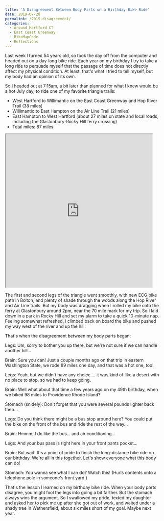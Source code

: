 ```yaml
---
title: 'A Disagreement Between Body Parts on a Birthday Bike Ride'
date: 2019-07-28
permalink: /2019-disagreement/
categories:
  - Around Hartford CT
  - East Coast Greenway
  - BikeMapCode
  - Reflections
---
```

Last week I turned 54 years old, so took the day off from the computer and headed out on a day-long bike ride. Each year on my birthday I try to take a long ride to persuade myself that the passage of time does not directly affect my physical condition. At least, that's what I tried to tell myself, but my body had an opinion of its own.

So I headed out at 7:15am, a bit later than planned for what I knew would be a hot July day, to ride one of my favorite triangle trails:

- West Hartford to Willimantic on the East Coast Greenway and Hop River Trail (38 miles)
- Willimantic to East Hampton on the Air Line Trail (21 miles)
- East Hampton to West Hartford (about 27 miles on state and local roads, including the Glastonbury-Rocky Hill ferry crossing)
- Total miles: 87 miles

<iframe src="https://jackdougherty.github.io/bikemapcode/weha-willi-ehamp.html" width="95%" height="500px"></iframe>

The first and second legs of the triangle went smoothly, with new ECG bike path in Bolton, and plenty of shade through the woods along the Hop River and Air Line trails. But my body was dragging when I rolled my bike onto the ferry at Glastonbury around 2pm, near the 70 mile mark for my trip. So I laid down in a park in Rocky Hill and set my alarm to take a quick 10-minute nap. Feeling somewhat refreshed, I climbed back on board the bike and pushed my way west of the river and up the hill.

That's when the disagreement between my body parts began:

Legs: Um, sorry to bother you up there, but we're not sure if we can handle another hill...

Brain: Sure you can! Just a couple months ago on that trip in eastern Washington State, we rode 89 miles one day, and that was a hot one, too!

Legs: Yeah, but we didn't have any choice.... it was kind of like a desert with no place to stop, so we had to keep going.

Brain: Well what about that time a few years ago on my 49th birthday, when we biked 98 miles to Providence Rhode Island?

Stomach (snidely): Don't forget that you were several pounds lighter back then...

Legs: Do you think there might be a bus stop around here? You could put the bike on the front of the bus and ride the rest of the way...

Brain: Hmmm, I do like the bus... and air conditioning...

Legs: And your bus pass is right here in your front pants pocket...

Brain: But wait. It's a point of pride to finish the long-distance bike ride on our birthday. We're all in this together. Let's show everyone what this body can do!

Stomach: You wanna see what I can do? Watch this! (Hurls contents onto a telephone pole in someone's front yard.)


That's the lesson I learned on my birthday bike ride. When your body parts disagree, you might fool the legs into going a bit farther. But the stomach always wins the argument. So I swallowed my pride, texted my daughter and asked her to pick me up after she got out of work, and waited under a shady tree in Wethersfield, about six miles short of my goal. Maybe next year.
